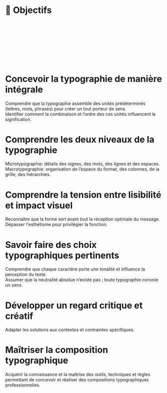 # 🎯 Objectifs

<!-- - [Exercice technique](#Exercice-technique) -->

# &nbsp;
# &nbsp;

# Concevoir la typographie de manière intégrale

Comprendre que la typographie assemble des unités prédéterminés (lettres, mots, phrases) pour créer un tout porteur de sens.  
Identifier comment la combinaison et l’ordre des ces unités influencent la signification.

# Comprendre les deux niveaux de la typographie

Microtypographie: détails des signes, des mots, des lignes et des espaces.  
Macrotypographie: organisation de l’espace du format, des colonnes, de la grille, des hiérarchies.

# Comprendre la tension entre lisibilité et impact visuel

Reconnaître que la forme sert avant tout la réception optimale du message.  
Dépasser l'esthétisme pour privilégier la fonction.

# Savoir faire des choix typographiques pertinents

Comprendre que chaque caractère porte une tonalité et influence la perception du texte.  
Assumer que la neutralité absolue n’existe pas ; toute typographie convoie un sens.

# Développer un regard critique et créatif

Adapter les solutions aux contextes et contraintes spécifiques.

# Maîtriser la composition typographique

Acquérir la connaissance et la maîtrise des outils, techniques et règles permettant de concevoir et réaliser des compositions typographiques professionnelles.

<!-- # Exercice technique  

|![](links/Eval28.gif) |
|:---:|
| Juste ou faux |  -->

<!-- 

La typographie est un art, non pas en dépit de son utilité, mais pour cette raison même. La liberté du concepteur ne se situe pas à la marge d'une tâche, mais en son centre même.
Ce n'est que lorsqu'il comprend et réfléchit à sa tâche dans toutes ses parties que le typographe est libre d'agir en tant qu'artiste. Et chaque solution qu'il trouvera sur cette base sera intégrale, réalisera une unité entre la langue et le caractère, entre le contenu et la forme.
Intégral signifie : qui forme un tout. C'est là qu'intervient le dicton aristotélicien selon lequel le tout est plus grand que la somme des parties. Cela concerne au plus haut point la typographie. La typographie est l'art de faire un tout à partir de parties prédéterminées. Le typographe « met en place ». Il met en place des lettres individuelles en mots, des mots en sen-tences.
Les lettres sont les particules élémentaires de la langue écrite - et donc de la typographie. Ce sont des signes figuratifs pour des sons sans contenu, des parties qui n'acquièrent un sens et une valeur que si elles sont combinées. Cela signifie que les combinaisons de 2, 3 ou plus de lettres montrent dans tous les cas une image de mot, mais que les lettres définies ne rendent une idée définie que dans une certaine séquence ; littéralement, elles constituent un mot. Pour clarifier l'exemple sous l'autre angle, prenons 4 lettres qui peuvent être combinées de 4 manières différentes. Nous constatons alors qu'une seule de ces combinaisons a un sens. Les 23 restantes sont bien lisibles et prononçables, elles contiennent les mêmes éléments et donnent le même total. Mais ils ne constituent pas un ensemble linguistique. Ils restent moyens

 -->